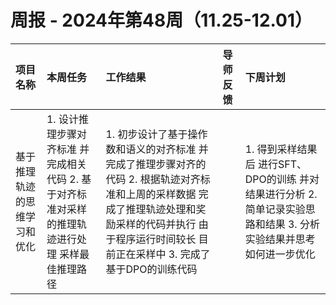 # 周报 - 2024年第48周（11.25-12.01）

| 项目名称                         | 本周任务                                                         | 工作结果 | 导师反馈 | 下周计划                                                                                                             |
| :------------------------------- | :--------------------------------------------------------------- | :------- | :------- | :------------------------------------------------------------------------------------------------------------------- |
|  基于推理轨迹的思维学习和优化   | 1. 设计推理步骤对齐标准 并完成相关代码  2. 基于对齐标准对采样的推理轨迹进行处理 采样最佳推理路径|1. 初步设计了基于操作数和语义的对齐标准  并完成了推理步骤对齐的代码   2. 根据轨迹对齐标准和上周的采样数据 完成了推理轨迹处理和奖励采样的代码并执行 由于程序运行时间较长 目前正在采样中  3. 完成了基于DPO的训练代码||1. 得到采样结果后  进行SFT、DPO的训练 并对结果进行分析  2. 简单记录实验思路和结果  3. 分析实验结果并思考如何进一步优化
